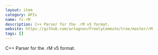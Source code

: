 ```yaml
---
layout: item
category: APIs
name: fc-rM
description: C++ Parser for the .rM v5 format.
website: https://github.com/artagnon/FreelyCommute/tree/master/rM
tags: []
---
```


C++ Parser for the .rM v5 format.
